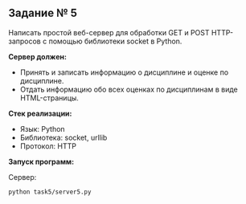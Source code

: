 ## Задание № 5

Написать простой веб-сервер для обработки GET и POST HTTP-запросов с помощью библиотеки socket в Python.

**Сервер должен:**

- Принять и записать информацию о дисциплине и оценке по дисциплине.
- Отдать информацию обо всех оценках по дисциплинам в виде HTML-страницы.

**Стек реализации:**

- Язык: Python
- Библиотека: socket, urllib
- Протокол: HTTP


**Запуск программ:**

Сервер:

```
python task5/server5.py
```